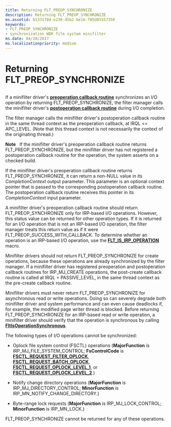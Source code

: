 ```yaml
---
title: Returning FLT_PREOP_SYNCHRONIZE
description: Returning FLT_PREOP_SYNCHRONIZE
ms.assetid: b1331f8d-e230-45b2-be1b-f85d85557350
keywords:
- FLT_PREOP_SYNCHRONIZE
- synchronization WDK file system minifilter
ms.date: 04/20/2017
ms.localizationpriority: medium
---
```


# Returning FLT\_PREOP\_SYNCHRONIZE


## <span id="ddk_returning_flt_preop_synchronize_if"></span><span id="DDK_RETURNING_FLT_PREOP_SYNCHRONIZE_IF"></span>


If a minifilter driver's [**preoperation callback routine**](https://docs.microsoft.com/windows-hardware/drivers/ddi/fltkernel/nc-fltkernel-pflt_pre_operation_callback) synchronizes an I/O operation by returning FLT\_PREOP\_SYNCHRONIZE, the filter manager calls the minifilter driver's [**postoperation callback routine**](https://docs.microsoft.com/windows-hardware/drivers/ddi/fltkernel/nc-fltkernel-pflt_post_operation_callback) during I/O completion.

The filter manager calls the minifilter driver's postoperation callback routine in the same thread context as the preoperation callback, at IRQL &lt;= APC\_LEVEL. (Note that this thread context is not necessarily the context of the originating thread.)

**Note**   If the minifilter driver's preoperation callback routine returns FLT\_PREOP\_SYNCHRONIZE, but the minifilter driver has not registered a postoperation callback routine for the operation, the system asserts on a checked build.

 

If the minifilter driver's preoperation callback routine returns FLT\_PREOP\_SYNCHRONIZE, it can return a non-NULL value in its *CompletionContext* output parameter. This parameter is an optional context pointer that is passed to the corresponding postoperation callback routine. The postoperation callback routine receives this pointer in its *CompletionContext* input parameter.

A minifilter driver's preoperation callback routine should return FLT\_PREOP\_SYNCHRONIZE only for IRP-based I/O operations. However, this status value can be returned for other operation types. If it is returned for an I/O operation that is not an IRP-based I/O operation, the filter manager treats this return value as if it were FLT\_PREOP\_SUCCESS\_WITH\_CALLBACK. To determine whether an operation is an IRP-based I/O operation, use the [**FLT\_IS\_IRP\_OPERATION**](https://docs.microsoft.com/previous-versions/ff544654(v=vs.85)) macro.

Minifilter drivers should not return FLT\_PREOP\_SYNCHRONIZE for create operations, because these operations are already synchronized by the filter manager. If a minifilter driver has registered preoperation and postoperation callback routines for IRP\_MJ\_CREATE operations, the post-create callback routine is called at IRQL = PASSIVE\_LEVEL, in the same thread context as the pre-create callback routine.

Minifilter drivers must never return FLT\_PREOP\_SYNCHRONIZE for asynchronous read or write operations. Doing so can severely degrade both minifilter driver and system performance and can even cause deadlocks if, for example, the modified page writer thread is blocked. Before returning FLT\_PREOP\_SYNCHRONIZE for an IRP-based read or write operation, a minifilter driver should verify that the operation is synchronous by calling [**FltIsOperationSynchronous**](https://docs.microsoft.com/windows-hardware/drivers/ddi/fltkernel/nf-fltkernel-fltisoperationsynchronous).

The following types of I/O operations cannot be synchronized:

-   Oplock file system control (FSCTL) operations (**MajorFunction** is IRP\_MJ\_FILE\_SYSTEM\_CONTROL; **FsControlCode** is [**FSCTL\_REQUEST\_FILTER\_OPLOCK**](https://docs.microsoft.com/windows-hardware/drivers/ifs/fsctl-request-filter-oplock), [**FSCTL\_REQUEST\_BATCH\_OPLOCK**](https://docs.microsoft.com/windows-hardware/drivers/ifs/fsctl-request-batch-oplock), [**FSCTL\_REQUEST\_OPLOCK\_LEVEL\_1**](https://docs.microsoft.com/windows-hardware/drivers/ifs/fsctl-request-oplock-level-1), or [**FSCTL\_REQUEST\_OPLOCK\_LEVEL\_2**](https://docs.microsoft.com/windows-hardware/drivers/ifs/fsctl-request-oplock-level-2).)

-   Notify change directory operations (**MajorFunction** is IRP\_MJ\_DIRECTORY\_CONTROL; **MinorFunction** is IRP\_MN\_NOTIFY\_CHANGE\_DIRECTORY.)

-   Byte-range lock requests (**MajorFunction** is IRP\_MJ\_LOCK\_CONTROL; **MinorFunction** is IRP\_MN\_LOCK.)

FLT\_PREOP\_SYNCHRONIZE cannot be returned for any of these operations.

 

 




